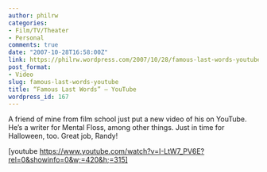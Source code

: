 ```yaml
---
author: philrw
categories:
- Film/TV/Theater
- Personal
comments: true
date: "2007-10-28T16:58:00Z"
link: https://philrw.wordpress.com/2007/10/28/famous-last-words-youtube/
post_format:
- Video
slug: famous-last-words-youtube
title: “Famous Last Words” – YouTube
wordpress_id: 167
---
```


A friend of mine from film school just put a new video of his on YouTube. He’s a writer for Mental Floss, among other things. Just in time for Halloween, too. Great job, Randy!

[youtube https://www.youtube.com/watch?v=I-LtW7_PV6E?rel=0&showinfo=0&w;=420&h;=315]
